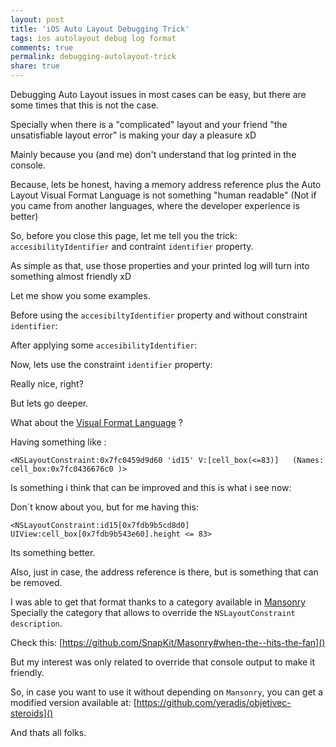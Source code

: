 ```yaml
---
layout: post
title: 'iOS Auto Layout Debugging Trick'
tags: ios autolayout debug log format
comments: true
permalink: debugging-autolayout-trick
share: true
---
```


Debugging Auto Layout issues in most cases can be easy, but there are some times that this is not the case.

Specially when there is a "complicated" layout and your friend "the unsatisfiable layout error" is making your day a pleasure xD

Mainly because you (and me) don't understand that log printed in the console. 

Because, lets be honest, having a memory address reference plus the Auto Layout Visual Format Language is not something "human readable" (Not if you came from another languages, where the developer experience is better)

So, before you close this page, let me tell you the trick: `accesibilityIdentifier` and contraint `identifier` property.

As simple as that, use those properties and your printed log will turn into something almost friendly xD

Let me show you some examples.

Before using the `accesibiltyIdentifier` property and without constraint `identifier`:

<script src="https://gist.github.com/yeradis/b9f3faf340765339af0fb09a0ecd9dfc.js?file=autolayout_error_before_accesibilityIdentifier.log"></script>

After applying some `accesibilityIdentifier`:

<script src="https://gist.github.com/yeradis/b9f3faf340765339af0fb09a0ecd9dfc.js?file=autolayout_error_after_accesibilityIdentifier.log"></script>

Now, lets use the constraint `identifier` property:

<script src="https://gist.github.com/yeradis/b9f3faf340765339af0fb09a0ecd9dfc.js?file=autolayout_error_after_accesibilityIdentifierAndContraintIdentifier.log"></script>

Really nice, right?

But lets go deeper.

What about the [Visual Format Language](https://developer.apple.com/library/prerelease/content/documentation/UserExperience/Conceptual/AutolayoutPG/VisualFormatLanguage.html#//apple_ref/doc/uid/TP40010853-CH27-SW3) ?

<script src="https://gist.github.com/yeradis/b9f3faf340765339af0fb09a0ecd9dfc.js?file=autolayout_error_before_category.log"></script>

Having something like :

```
<NSLayoutConstraint:0x7fc0459d9d60 'id15' V:[cell_box(<=83)]   (Names: cell_box:0x7fc0436676c0 )>
```

Is something i think that can be improved and this is what i see now:

<script src="https://gist.github.com/yeradis/b9f3faf340765339af0fb09a0ecd9dfc.js?file=autolayout_error_after_category.log"></script>

Don´t know about you, but for me having this:

```
<NSLayoutConstraint:id15[0x7fdb9b5cd8d0] UIView:cell_box[0x7fdb9b543e60].height <= 83>
```

Its something better. 

Also, just in case, the address reference is there, but is something that can be removed.

I was able to get that format thanks to a category available in [Mansonry](https://github.com/SnapKit/Masonry)
Specially the category that allows to override the `NSLayoutConstraint description`. 

Check this: [https://github.com/SnapKit/Masonry#when-the--hits-the-fan]()

But my interest was only related to override that console output to make it friendly.

So, in case you want to use it without depending on `Mansonry`, you can get a modified version available at: [https://github.com/yeradis/objetivec-steroids]()

And thats all folks.
